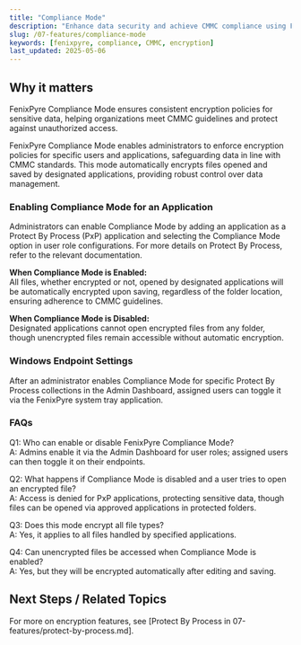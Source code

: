```yaml
---
title: "Compliance Mode"
description: "Enhance data security and achieve CMMC compliance using FenixPyre's Compliance Mode on Windows desktops."
slug: /07-features/compliance-mode
keywords: [fenixpyre, compliance, CMMC, encryption]
last_updated: 2025-05-06
---
```


## Why it matters
FenixPyre Compliance Mode ensures consistent encryption policies for sensitive data, helping organizations meet CMMC guidelines and protect against unauthorized access.

FenixPyre Compliance Mode enables administrators to enforce encryption policies for specific users and applications, safeguarding data in line with CMMC standards. This mode automatically encrypts files opened and saved by designated applications, providing robust control over data management.

### Enabling Compliance Mode for an Application

Administrators can enable Compliance Mode by adding an application as a Protect By Process (PxP) application and selecting the Compliance Mode option in user role configurations. For more details on Protect By Process, refer to the relevant documentation.

<!-- IMG:     ./media/07-features/compliance-mode/screenshot.png | Alt: Compliance Mode configuration interface -->

**When Compliance Mode is Enabled:**  
All files, whether encrypted or not, opened by designated applications will be automatically encrypted upon saving, regardless of the folder location, ensuring adherence to CMMC guidelines.

**When Compliance Mode is Disabled:**  
Designated applications cannot open encrypted files from any folder, though unencrypted files remain accessible without automatic encryption.

### Windows Endpoint Settings
After an administrator enables Compliance Mode for specific Protect By Process collections in the Admin Dashboard, assigned users can toggle it via the FenixPyre system tray application.

<!-- IMG:     ./media/07-features/compliance-mode/agent-screenshot.png | Alt: FenixPyre system tray options -->

### FAQs

Q1: Who can enable or disable FenixPyre Compliance Mode?  
A: Admins enable it via the Admin Dashboard for user roles; assigned users can then toggle it on their endpoints.

Q2: What happens if Compliance Mode is disabled and a user tries to open an encrypted file?  
A: Access is denied for PxP applications, protecting sensitive data, though files can be opened via approved applications in protected folders.

Q3: Does this mode encrypt all file types?  
A: Yes, it applies to all files handled by specified applications.

Q4: Can unencrypted files be accessed when Compliance Mode is enabled?  
A: Yes, but they will be encrypted automatically after editing and saving.

## Next Steps / Related Topics  
For more on encryption features, see [Protect By Process in 07-features/protect-by-process.md].

